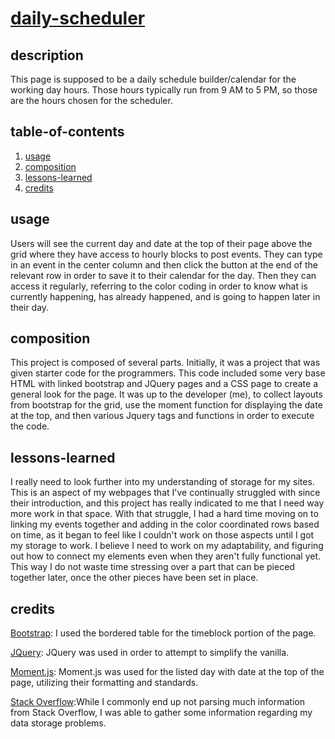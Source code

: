 # [daily-scheduler](https://lindslewis.github.io/daily-scheduler/)

## description
This page is supposed to be a daily schedule builder/calendar for the working day hours. Those hours typically run from 9 AM to 5 PM, so those are the hours chosen for the scheduler. 

## table-of-contents

1. [usage](##usage)
2. [composition](##composition)
3. [lessons-learned](##lessons-learned)
4. [credits](##credits)

## usage
Users will see the current day and date at the top of their page above the grid where they have access to hourly blocks to post events. They can type in an event in the center column and then click the button at the end of the relevant row in order to save it to their calendar for the day. Then they can access it regularly, referring to the color coding in order to know what is currently happening, has already happened, and is going to happen later in their day. 

## composition
This project is composed of several parts. Initially, it was a project that was given starter code for the programmers. This code included some very base HTML with linked bootstrap and JQuery pages and a CSS page to create a general look for the page. It was up to the developer (me), to collect layouts from bootstrap for the grid, use the moment function for displaying the date at the top, and then various Jquery tags and functions in order to execute the code.

## lessons-learned
I really need to look further into my understanding of storage for my sites. This is an aspect of my webpages that I've continually struggled with since their introduction, and this project has really indicated to me that I need way more work in that space. With that struggle, I had a hard time moving on to linking my events together and adding in the color coordinated rows based on time, as it began to feel like I couldn't work on those aspects until I got my storage to work. I believe I need to work on my adaptability, and figuring out how to connect my elements even when they aren't fully functional yet. This way I do not waste time stressing over a part that can be pieced together later, once the other pieces have been set in place.

## credits

[Bootstrap](https://getbootstrap.com/docs/4.5/content/tables/): I used the bordered table for the timeblock portion of the page.

[JQuery](https://api.jquery.com/): JQuery was used in order to attempt to simplify the vanilla.

[Moment.js](https://momentjs.com/): Moment.js was used for the listed day with date at the top of the page, utilizing their formatting and standards.

[Stack Overflow](https://stackoverflow.com/questions/34832401/saving-user-input-in-jquery):While I commonly end up not parsing much information from Stack Overflow, I was able to gather some information regarding my data storage problems.
